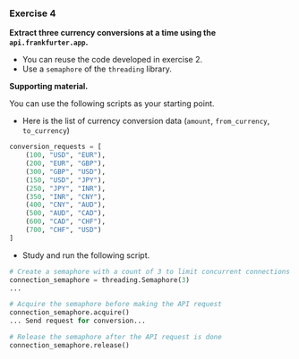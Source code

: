 ### Exercise 4

**Extract three currency conversions at a time using the `api.frankfurter.app`.**

* You can reuse the code developed in exercise 2.
* Use a `semaphore` of the `threading` library.

**Supporting material.**

You can use the following scripts as your starting point. 

* Here is the list of currency conversion data (`amount`, `from_currency`, `to_currency`)

```python
conversion_requests = [
    (100, "USD", "EUR"),
    (200, "EUR", "GBP"),
    (300, "GBP", "USD"),
    (150, "USD", "JPY"),
    (250, "JPY", "INR"),
    (350, "INR", "CNY"),
    (400, "CNY", "AUD"),
    (500, "AUD", "CAD"),
    (600, "CAD", "CHF"),
    (700, "CHF", "USD")
]
```

* Study and run the following script.

```python
# Create a semaphore with a count of 3 to limit concurrent connections
connection_semaphore = threading.Semaphore(3)
...

# Acquire the semaphore before making the API request
connection_semaphore.acquire()
... Send request for conversion...

# Release the semaphore after the API request is done
connection_semaphore.release()
```

